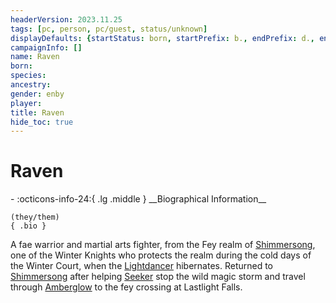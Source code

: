 ```yaml
---
headerVersion: 2023.11.25
tags: [pc, person, pc/guest, status/unknown]
displayDefaults: {startStatus: born, startPrefix: b., endPrefix: d., endStatus: died}
campaignInfo: []
name: Raven
born:
species:
ancestry:
gender: enby
player:
title: Raven
hide_toc: true
---
```

# Raven
<div class="grid cards ext-narrow-margin ext-one-column" markdown>
- :octicons-info-24:{ .lg .middle } __Biographical Information__

    (they/them)  
    { .bio }

</div>


A fae warrior and martial arts fighter, from the Fey realm of [Shimmersong](<../../../../cosmology/multiverse/echo-realms/feywild/shimmersong.md>), one of the Winter Knights who protects the realm during the cold days of the Winter Court, when the [Lightdancer](<../../../extraplanar-powers/lightdancer.md>) hibernates. Returned to [Shimmersong](<../../../../cosmology/multiverse/echo-realms/feywild/shimmersong.md>) after helping [Seeker](<../seeker.md>) stop the wild magic storm and travel through [Amberglow](<../../../../cosmology/multiverse/echo-realms/feywild/amberglow.md>) to the fey crossing at Lastlight Falls. 